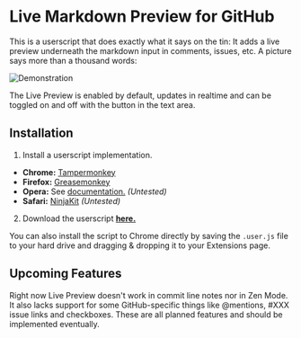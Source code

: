 # Live Markdown Preview for GitHub

This is a userscript that does exactly what it says on the tin: It adds a live preview underneath the markdown input in comments, issues, etc. A picture says more than a thousand words:

![Demonstration](https://f.cloud.github.com/assets/3596343/523229/3e6bb6ae-c0a1-11e2-9847-211c7bddb9bf.png)

The Live Preview is enabled by default, updates in realtime and can be toggled on and off with the button in the text area.

## Installation

1. Install a userscript implementation.
  * **Chrome:** [Tampermonkey](https://chrome.google.com/webstore/detail/tampermonkey/dhdgffkkebhmkfjojejmpbldmpobfkfo)
  * **Firefox:** [Greasemonkey](https://addons.mozilla.org/en-US/firefox/addon/greasemonkey/)
  * **Opera:** See [documentation.](http://www.opera.com/docs/userjs/) *(Untested)*
  * **Safari:** [NinjaKit](https://github.com/os0x/NinjaKit) *(Untested)*
2. Download the userscript [**here.**](https://raw.github.com/Daiz-/GitHub-LiveMarkdown/master/script.min.user.js)

You can also install the script to Chrome directly by saving the `.user.js` file to your hard drive and dragging & dropping it to your Extensions page.

## Upcoming Features

Right now Live Preview doesn't work in commit line notes nor in Zen Mode. It also lacks support for some GitHub-specific things like @mentions, #XXX issue links and checkboxes. These are all planned features and should be implemented eventually.